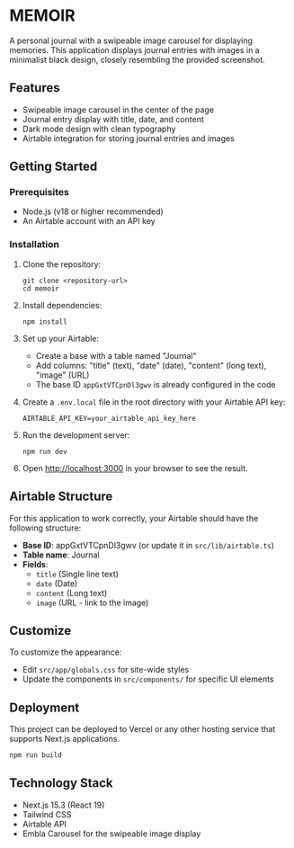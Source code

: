 # MEMOIR

A personal journal with a swipeable image carousel for displaying memories. This application displays journal entries with images in a minimalist black design, closely resembling the provided screenshot.

## Features

- Swipeable image carousel in the center of the page
- Journal entry display with title, date, and content
- Dark mode design with clean typography
- Airtable integration for storing journal entries and images

## Getting Started

### Prerequisites

- Node.js (v18 or higher recommended)
- An Airtable account with an API key

### Installation

1. Clone the repository:
   ```
   git clone <repository-url>
   cd memoir
   ```

2. Install dependencies:
   ```
   npm install
   ```

3. Set up your Airtable:
   - Create a base with a table named "Journal"
   - Add columns: "title" (text), "date" (date), "content" (long text), "image" (URL)
   - The base ID `appGxtVTCpnDl3gwv` is already configured in the code

4. Create a `.env.local` file in the root directory with your Airtable API key:
   ```
   AIRTABLE_API_KEY=your_airtable_api_key_here
   ```

5. Run the development server:
   ```
   npm run dev
   ```

6. Open [http://localhost:3000](http://localhost:3000) in your browser to see the result.

## Airtable Structure

For this application to work correctly, your Airtable should have the following structure:

- **Base ID**: appGxtVTCpnDl3gwv (or update it in `src/lib/airtable.ts`)
- **Table name**: Journal
- **Fields**:
  - `title` (Single line text)
  - `date` (Date)
  - `content` (Long text)
  - `image` (URL - link to the image)

## Customize

To customize the appearance:
- Edit `src/app/globals.css` for site-wide styles
- Update the components in `src/components/` for specific UI elements

## Deployment

This project can be deployed to Vercel or any other hosting service that supports Next.js applications.

```bash
npm run build
```

## Technology Stack

- Next.js 15.3 (React 19)
- Tailwind CSS
- Airtable API
- Embla Carousel for the swipeable image display

